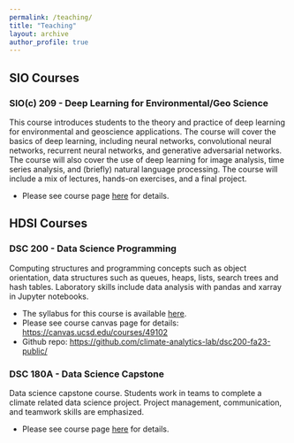 ```yaml
---
permalink: /teaching/
title: "Teaching"
layout: archive
author_profile: true
---
```


## SIO Courses

### SIO(c) 209 - Deep Learning for Environmental/Geo Science

This course introduces students to the theory and practice of deep learning for environmental and geoscience applications. The course will cover the basics of deep learning, including neural networks, convolutional neural networks, recurrent neural networks, and generative adversarial networks. The course will also cover the use of deep learning for image analysis, time series analysis, and (briefly) natural language processing. The course will include a mix of lectures, hands-on exercises, and a final project.

 - Please see course page [here](/sioc209-2024-sp) for details.

## HDSI Courses

### DSC 200 - Data Science Programming

Computing structures and programming concepts such as object orientation, data structures such as queues, heaps, lists, search trees and hash tables. Laboratory skills include data analysis with pandas and xarray in Jupyter notebooks.

 - The syllabus for this course is available [here](https://docs.google.com/document/d/1tzFKGk-_i-EBZ8EoAs3aV0XDtmRKXyOW60dvkvF4KbU/edit?usp=sharing).
 - Please see course canvas page for details: <https://canvas.ucsd.edu/courses/49102>
 - Github repo: <https://github.com/climate-analytics-lab/dsc200-fa23-public/>

### DSC 180A - Data Science Capstone

Data science capstone course. Students work in teams to complete a climate related data science project. Project management, communication, and teamwork skills are emphasized. 

 - Please see course page [here](/dsc_180) for details.
